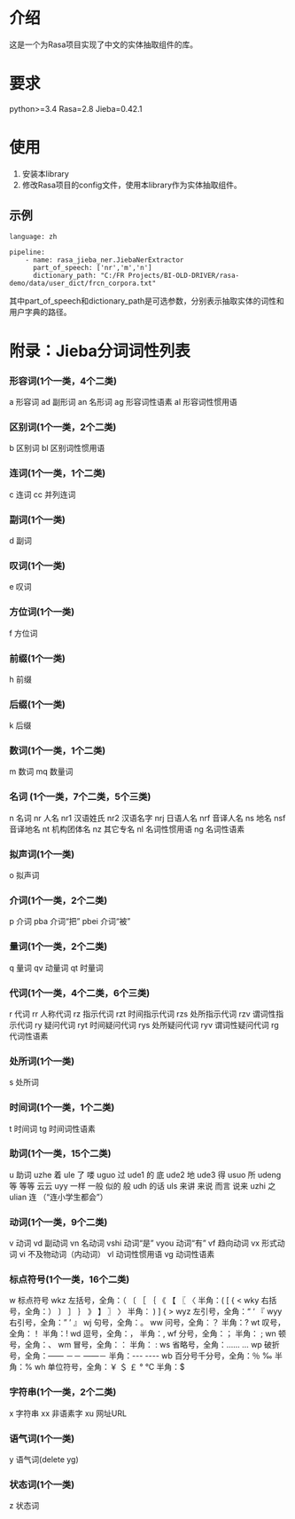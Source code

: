 # 介绍
这是一个为Rasa项目实现了中文的实体抽取组件的库。

# 要求
python>=3.4
Rasa=2.8
Jieba=0.42.1

# 使用
1. 安装本library
2. 修改Rasa项目的config文件，使用本library作为实体抽取组件。
## 示例
```
language: zh

pipeline:
    - name: rasa_jieba_ner.JiebaNerExtractor
      part_of_speech: ['nr','m','n']
      dictionary_path: "C:/FR Projects/BI-OLD-DRIVER/rasa-demo/data/user_dict/frcn_corpora.txt"
 ```
其中part_of_speech和dictionary_path是可选参数，分别表示抽取实体的词性和用户字典的路径。

# 附录：Jieba分词词性列表

### 形容词(1个一类，4个二类)
a 形容词
ad 副形词
an 名形词
ag 形容词性语素
al 形容词性惯用语

### 区别词(1个一类，2个二类)
b 区别词
bl 区别词性惯用语

### 连词(1个一类，1个二类)
c 连词
cc 并列连词

### 副词(1个一类)
d 副词

### 叹词(1个一类)
e 叹词

### 方位词(1个一类)
f 方位词

### 前缀(1个一类)
h 前缀

### 后缀(1个一类)
k 后缀

### 数词(1个一类，1个二类)
m 数词
mq 数量词

### 名词 (1个一类，7个二类，5个三类)
n 名词
nr 人名
nr1 汉语姓氏
nr2 汉语名字
nrj 日语人名
nrf 音译人名
ns 地名
nsf 音译地名
nt 机构团体名
nz 其它专名
nl 名词性惯用语
ng 名词性语素

### 拟声词(1个一类)
o 拟声词

### 介词(1个一类，2个二类)
p 介词
pba 介词“把”
pbei 介词“被”

### 量词(1个一类，2个二类)
q 量词
qv 动量词
qt 时量词

### 代词(1个一类，4个二类，6个三类)
r 代词
rr 人称代词
rz 指示代词
rzt 时间指示代词
rzs 处所指示代词
rzv 谓词性指示代词
ry 疑问代词
ryt 时间疑问代词
rys 处所疑问代词
ryv 谓词性疑问代词
rg 代词性语素

### 处所词(1个一类)
s 处所词

### 时间词(1个一类，1个二类)
t 时间词
tg 时间词性语素

### 助词(1个一类，15个二类)
u 助词
uzhe 着
ule 了 喽
uguo 过
ude1 的 底
ude2 地
ude3 得
usuo 所
udeng 等 等等 云云
uyy 一样 一般 似的 般
udh 的话
uls 来讲 来说 而言 说来
uzhi 之
ulian 连 （“连小学生都会”）

### 动词(1个一类，9个二类)
v 动词
vd 副动词
vn 名动词
vshi 动词“是”
vyou 动词“有”
vf 趋向动词
vx 形式动词
vi 不及物动词（内动词）
vl 动词性惯用语
vg 动词性语素

### 标点符号(1个一类，16个二类)
w 标点符号
wkz 左括号，全角：（ 〔 ［ ｛ 《 【 〖 〈 半角：( [ { <
wky 右括号，全角：） 〕 ］ ｝ 》 】 〗 〉 半角： ) ] { >
wyz 左引号，全角：“ ‘ 『
wyy 右引号，全角：” ’ 』
wj 句号，全角：。
ww 问号，全角：？ 半角：?
wt 叹号，全角：！ 半角：!
wd 逗号，全角：， 半角：,
wf 分号，全角：； 半角： ;
wn 顿号，全角：、
wm 冒号，全角：： 半角： :
ws 省略号，全角：…… …
wp 破折号，全角：—— －－ ——－ 半角：--- ----
wb 百分号千分号，全角：％ ‰ 半角：%
wh 单位符号，全角：￥ ＄ ￡ ° ℃ 半角：$

### 字符串(1个一类，2个二类)
x 字符串
xx 非语素字
xu 网址URL

### 语气词(1个一类)
y 语气词(delete yg)

### 状态词(1个一类)
z 状态词
